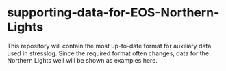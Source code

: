 # supporting-data-for-EOS-Northern-Lights
This repository will contain the most up-to-date format for auxiliary data used in stresslog. Since the required format often changes, data for the Northern Lights well will be shown as examples here.
